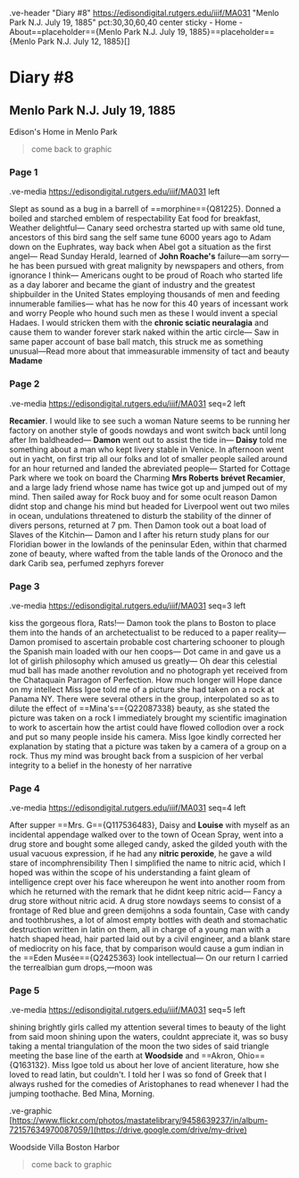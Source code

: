 .ve-header "Diary #8" https://edisondigital.rutgers.edu/iiif/MA031 "Menlo Park N.J. July 19, 1885" pct:30,30,60,40 center sticky - Home - About==placeholder=={Menlo Park N.J. July 19, 1885}==placeholder=={Menlo Park N.J. July 12, 1885}[]

# Diary #8 

## Menlo Park N.J. July 19, 1885

Edison's Home in Menlo Park 

> come back to graphic 

### Page 1

.ve-media https://edisondigital.rutgers.edu/iiif/MA031 left

Slept as sound as a bug in a barrell of ==morphine=={Q81225}. Donned a boiled and starched emblem of respectability Eat food for breakfast, Weather delightful— Canary seed orchestra started up with same old tune, ancestors of this bird sang the self same tune 6000 years ago to Adam down on the Euphrates, way back when Abel got a situation as the first angel— Read Sunday Herald, learned of **John Roache's** failure—am sorry—he has been pursued with great malignity by newspapers and others, from ignorance I think— Americans ought to be proud of Roach who started life as a day laborer and became the giant of industry and the greatest shipbuilder in the United States employing thousands of men and feeding innumerable families— what has he now for this 40 years of incessant work and worry People who hound such men as these I would invent a special Hadaes. I would stricken them with the **chronic sciatic neuralagia** and cause them to wander forever stark naked within the artic circle— Saw in same paper account of base ball match, this struck me as something unusual—Read more about that immeasurable immensity of tact and beauty **Madame**

### Page 2

.ve-media https://edisondigital.rutgers.edu/iiif/MA031 seq=2 left

**Recamier**. I would like to see such a woman Nature seems to be running her factory on another style of goods nowdays and wont switch back until long after Im baldheaded— **Damon** went out to assist the tide in— **Daisy** told me something about a man who kept livery stable in Venice. In afternoon went out in yacht, on first trip all our folks and lot of smaller people sailed around for an hour returned and landed the abreviated people— Started for Cottage Park where we took on board the Charming **Mrs Roberts** **brévet Recamier**, and a large lady friend whose name has twice got up and jumped out of my mind. Then sailed away for Rock buoy and for some ocult reason Damon didnt stop and change his mind but headed for Liverpool went out two miles in ocean, undulations threatened to disturb the stability of the dinner of divers persons, returned at 7 pm. Then Damon took out a boat load of Slaves of the Kitchin— Damon and I after his return study plans for our Floridian bower in the lowlands of the peninsular Eden, within that charmed zone of beauty, where wafted from the table lands of the Oronoco and the dark Carib sea, perfumed zephyrs forever
    
### Page 3

.ve-media https://edisondigital.rutgers.edu/iiif/MA031 seq=3 left

kiss the gorgeous flora, Rats!— Damon took the plans to Boston to place them into the hands of an archetectualist to be reduced to a paper reality— Damon promised to ascertain probable cost chartering schooner to plough the Spanish main loaded with our hen coops— Dot came in and gave us a lot of girlish philosophy which amused us greatly— Oh dear this celestial mud ball has made another revolution and no photograph yet received from the Chataquain Parragon of Perfection. How much longer will Hope dance on my intellect Miss Igoe told me of a picture she had taken on a rock at Panama NY. There were several others in the group, interpolated so as to dilute the effect of ==Mina's=={Q22087338} beauty, as she stated the picture was taken on a rock I immediately brought my scientific imagination to work to ascertain how the artist could have flowed collodion over a rock and put so many people inside his camera. Miss Igoe kindly corrected her explanation by stating that a picture was taken by a camera of a group on a rock. Thus my mind was brought back from a suspicion of her verbal integrity to a belief in the honesty of her narrative

### Page 4

.ve-media https://edisondigital.rutgers.edu/iiif/MA031 seq=4 left

After supper ==Mrs. G=={Q117536483}, Daisy and **Louise** with myself as an incidental appendage walked over to the town of Ocean Spray, went into a drug store and bought some alleged candy, asked the gilded youth with the usual vacuous expression, if he had any **nitric peroxide**, he gave a wild stare of incomphrensibility Then I simplified the name to nitric acid, which I hoped was within the scope of his understanding a faint gleam of intelligence crept over his face whereupon he went into another room from which he returned with the remark that he didnt keep nitric acid— Fancy a drug store without nitric acid. A drug store nowdays seems to consist of a frontage of Red blue and green demijohns a soda fountain, Case with candy and toothbrushes, a lot of almost empty bottles with death and stomachatic destruction written in latin on them, all in charge of a young man with a hatch shaped head, hair parted laid out by a civil engineer, and a blank stare of mediocrity on his face, that by comparison would cause a gum indian in the ==Eden Musée=={Q2425363} look intellectual— On our return I carried the terrealbian gum drops,—moon was

### Page 5

.ve-media https://edisondigital.rutgers.edu/iiif/MA031 seq=5 left

shining brightly girls called my attention several times to beauty of the light from said moon shining upon the waters, couldnt appreciate it, was so busy taking a mental triangulation of the moon the two sides of said triangle meeting the base line of the earth at **Woodside** and ==Akron, Ohio=={Q163132}. Miss Igoe told us about her love of ancient literature, how she loved to read latin, but couldn't. I told her I was so fond of Greek that I always rushed for the comedies of Aristophanes to read whenever I had the jumping toothache. Bed Mina, Morning.

.ve-graphic [https://www.flickr.com/photos/mastatelibrary/9458639237/in/album-72157634970087059/](https://drive.google.com/drive/my-drive) 

Woodside Villa Boston Harbor 

> come back to graphic 